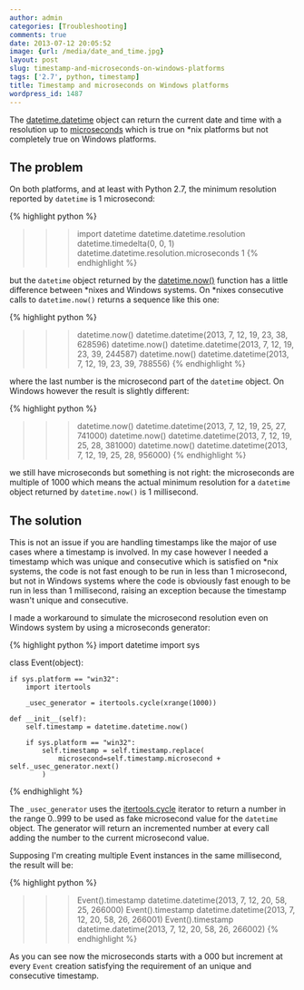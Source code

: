 ```yaml
---
author: admin
categories: [Troubleshooting]
comments: true
date: 2013-07-12 20:05:52
image: {url: /media/date_and_time.jpg}
layout: post
slug: timestamp-and-microseconds-on-windows-platforms
tags: ['2.7', python, timestamp]
title: Timestamp and microseconds on Windows platforms
wordpress_id: 1487
---
```


The [datetime.datetime](http://docs.python.org/2/library/datetime.html#datetime-objects) object can return the current date and time with a resolution up to [microseconds](http://docs.python.org/2/library/datetime.html#datetime.datetime) which is true on *nix platforms but not completely true on Windows platforms.

<!-- more -->


## The problem

On both platforms, and at least with Python 2.7, the minimum resolution reported by `datetime` is 1 microsecond:


{% highlight python %}
>>> import datetime
>>> datetime.datetime.resolution
datetime.timedelta(0, 0, 1)
>>> datetime.datetime.resolution.microseconds
1
{% endhighlight %}


but the `datetime` object returned by the [datetime.now()](http://docs.python.org/2/library/datetime.html#datetime.datetime.now) function has a little difference between *nixes and Windows systems. On *nixes consecutive calls to `datetime.now()` returns a sequence like this one:


{% highlight python %}
>>> datetime.now()
datetime.datetime(2013, 7, 12, 19, 23, 38, 628596)
>>> datetime.now()
datetime.datetime(2013, 7, 12, 19, 23, 39, 244587)
>>> datetime.now()
datetime.datetime(2013, 7, 12, 19, 23, 39, 788556)
{% endhighlight %}


where the last number is the microsecond part of the `datetime` object. On Windows however the result is slightly different:


{% highlight python %}
>>> datetime.now()
datetime.datetime(2013, 7, 12, 19, 25, 27, 741000)
>>> datetime.now()
datetime.datetime(2013, 7, 12, 19, 25, 28, 381000)
>>> datetime.now()
datetime.datetime(2013, 7, 12, 19, 25, 28, 956000)
{% endhighlight %}


we still have microseconds but something is not right: the microseconds are multiple of 1000 which means the actual minimum resolution for a `datetime` object returned by `datetime.now()` is 1 millisecond.


## The solution

This is not an issue if you are handling timestamps like the major of use cases where a timestamp is involved. In my case however I needed a timestamp which was unique and consecutive which is satisfied on *nix systems, the code is not fast enough to be run in less than 1 microsecond, but not in Windows systems where the code is obviously fast enough to be run in less than 1 millisecond, raising an exception because the timestamp wasn't unique and consecutive.

I made a workaround to simulate the microsecond resolution even on Windows system by using a microseconds generator:


{% highlight python %}
import datetime
import sys

class Event(object):

    if sys.platform == "win32":
        import itertools

        _usec_generator = itertools.cycle(xrange(1000))

    def __init__(self):
        self.timestamp = datetime.datetime.now()

        if sys.platform == "win32":
            self.timestamp = self.timestamp.replace(
                microsecond=self.timestamp.microsecond + self._usec_generator.next()
            )
{% endhighlight %}


The `_usec_generator` uses the [itertools.cycle](http://docs.python.org/2/library/itertools.html#itertools.cycle) iterator to return a number in the range 0..999 to be used as fake microsecond value for the `datetime` object. The generator will return an incremented number at every call adding the number to the current microsecond value.

Supposing I'm creating multiple Event instances in the same millisecond, the result will be:


{% highlight python %}
>>> Event().timestamp
>>> datetime.datetime(2013, 7, 12, 20, 58, 25, 266000)
>>> Event().timestamp
>>> datetime.datetime(2013, 7, 12, 20, 58, 26, 266001)
>>> Event().timestamp
>>> datetime.datetime(2013, 7, 12, 20, 58, 26, 266002)
{% endhighlight %}


As you can see now the microseconds starts with a 000 but increment at every `Event` creation satisfying the requirement of an unique and consecutive timestamp.
